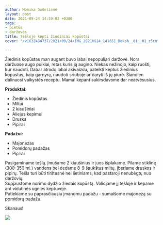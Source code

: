 ```yaml
---
author: Monika Godelienė
layout: post
date: 2021-09-24 14:59:02 +0300
tags:
- pietūs
- daržovės
title: Tešloje kepti žiediniai kopūstai
cover: "/v1632484737/2021/09/24/IMG_20210924_141651_Bokeh__01__01_z5tufz.jpg"

---
```

Žiedinis kopūstas man augant buvo labai nepopuliari daržovė. Nors daržuose augo puikiai, retas kuris ją augino. Niekas nežinojo, kaip ruošti, kur naudoti. Dabar atrodo labai akivaizdu, pateikti keptus žiedinius kopūstus, kaip garnyrą, naudoti sriuboje ar daryti iš jų piurė. Šiandien dalinuosi vaikystės receptu. Mamai kepant sukirsdavome dar neatvėsusius.

**Produktai:**

* Žiedinis kopūstas
* Miltai
* 2 kiaušiniai
* Aliejus kepimui
* Druska
* Pipirai

**Padažui:**

* Majonezas
* Pomidorų padažas
* Pipirai

Pasigaminame tešlą. Įmušame 2 kiaušinius ir juos išplakame. Pilame stiklinę (300-350 ml.) vandens bei dedame 8-9 šaukštus miltų. Įberiame druskos ir pipirų. Tešla turi būti tirštesnė nei lietiniams, kad pastaroji nenubėgtų nuo daržovių.  
Supjaustome norimo dydžio žiedais kopūstą. Voliojame jį tešloje ir kepame ant vidutinės ugnies keptuvėje.  
Patiekiame su paprasčiausiu įmanomu padažu - sumaišome majonezą su pomidorų padažu.

Skanaus!

![](https://res.cloudinary.com/monikagod/image/upload/v1632484737/2021/09/24/IMG_20210924_141651_Bokeh__01__01_z5tufz.jpg)